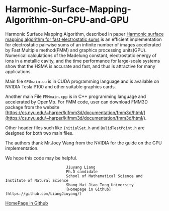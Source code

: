 # Harmonic-Surface-Mapping-Algorithm-on-CPU-and-GPU
Harmonic Surface Mapping Algorithm, described in paper [Harmonic surface mapping algorithm for fast electrostatic sums](https://arxiv.org/abs/1806.04801) is an efficient implementation for electrostatic pairwise sums of an infinite number of images accelerated by Fast Multiple method(FMM) and graphics processing units(GPU). Numerical calculations of the Madelung constant, electrostatic energy of ions in a metallic cavity, and the time performance for large-scale systems show that the HSMA is accurate and fast, and thus is attractive for many applications.

Main file `GPUmain.cu` is in CUDA programming language and is available on NVIDIA Tesla P100 and other suitable graphics cards.

Another main File `FMMmain.cpp` is in C++ programming language and accelerated by OpenMp. For FMM code, user can download FMM3D package from the website [https://cs.nyu.edu/~harper/kifmm3d/documentation/fmm3d/html/](https://cs.nyu.edu/~harper/kifmm3d/documentation/fmm3d/html/).

Other header files such like `InitialSet.h` and `BulidTestPoint.h` are designed for both two main files. 

The authors thank Mr.Joey Wang from the NVIDIA for the guide on the GPU implementation. 

We hope this code may be helpful.
```
                           Jiuyang Liang
                           Ph.D candidate
                           School of Mathematical Science and Institute of Natural Science
                           Shang Hai Jiao Tong University
                           [Homepage in Github](https://github.com/LiangJiuyang/)
```
[HomePage in Github](https://github.com/LiangJiuyang)
